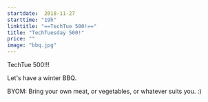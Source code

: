 ```yaml
---
startdate:  2018-11-27
starttime: "19h"
linktitle: "==TechTue 500!=="
title: "TechTuesday 500!"
price: ""
image: "bbq.jpg"
---
```


TechTue 500!!!

Let's have a winter BBQ.

BYOM: Bring your own meat, or vegetables, or whatever suits you. :)